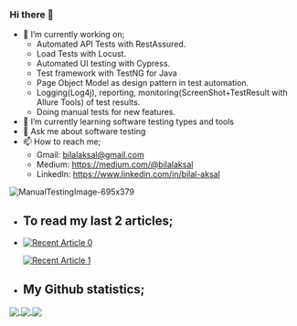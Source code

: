 ### Hi there 👋

- 🔭 I’m currently working on;
    - Automated API Tests with RestAssured.
    - Load Tests with Locust.
    - Automated UI testing with Cypress.
    - Test framework with TestNG for Java
    - Page Object Model as design pattern in test automation.
    - Logging(Log4j), reporting, monitoring(ScreenShot+TestResult with Allure Tools) of test results.
    - Doing manual tests for new features. 
- 🌱 I’m currently learning software testing types and tools
- 💬 Ask me about software testing
- 📫 How to reach me;
    - Gmail: bilalaksal@gmail.com
    - Medium: https://medium.com/@bilalaksal
    - Linkedln: https://www.linkedin.com/in/bilal-aksal

![ManualTestingImage-695x379](https://user-images.githubusercontent.com/46024317/142259062-9b19de7b-af2d-4d92-bc58-f05590ac5a77.jpg)

- ## To read my last 2 articles;
- 
     <a href="https://github-readme-medium-recent-article.vercel.app/medium/@bilalaksal/0"><img src="https://github-readme-medium-recent-article.vercel.app/medium/@bilalaksal/0" alt="Recent Article 0"></a>
  
     <a href="https://github-readme-medium-recent-article.vercel.app/medium/@bilalaksal/1"><img src="https://github-readme-medium-recent-article.vercel.app/medium/@bilalaksal/1" alt="Recent Article 1" ></a>
     
- ## My Github statistics;
<a href="https://github-readme-stats.vercel.app/api?username=AksalBilal&show_icons=true&theme=aura">
  <img align="center" src="https://github-readme-stats.vercel.app/api?username=AksalBilal&show_icons=true&theme=aura" />
</a>
<a href="https://github.com/AksalBilal/github-readme-stats">
  <img align="center" src="https://github-readme-stats.vercel.app/api/top-langs/?username=AksalBilal" />
</a>
<a href="https://github.com/AksalBilal/github-readme-stats">
  <img align="center" src="https://github-readme-stats.vercel.app/api/wakatime?username=AksalBilal" />
</a>



<!--[![Top Langs](https://github-readme-stats.vercel.app/api/top-langs/?username=AksalBilal)](https://github.com/anuraghazra/github-readme-stats) -->
